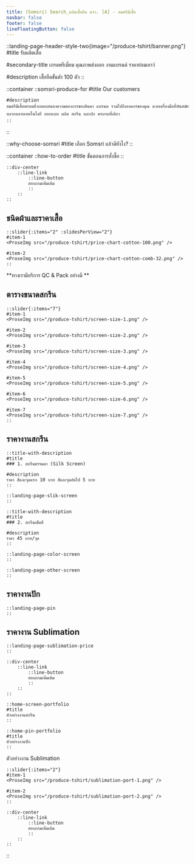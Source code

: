 ```yaml
---
title: (Somsri) Search_ผลิตเสื้อยืด ตจว. [A] - สมศรีมีเสื้อ
navbar: false
footer: false
lineFloatingButton: false
---
```


::landing-page-header-style-two{image="/produce-tshirt/banner.png"}
#title
รับผลิตเสื้อ

#secondary-title
เกรดพรีเมี่ยม คุณภาพส่งออก งานแบรนด์ ราคาย่อมเยาว์

#description
เสื้อยืดขั้นต่ำ 100 ตัว
::

::container
    ::somsri-produce-for
    #title
    Our customers

    #description
    สมศรีมีเสื้อพรอมที่จะตอบสนองความตองการของสินคา แบรนด รวมไปถึงองคกรของคุณ ดวยเครื่องมือที่ทันสมัยหลากหลายเทคโนโลยี ออกแบบ ผลิต สกรีน และปก ครบจบที่เดียว
    ::
::

::why-choose-somsri
#title
เลือก Somsri แล้วดียังไง?
::

::container
    ::how-to-order
    #title
    ขั้นตอนการสั่งซื้อ
    ::

    ::div-center
        ::line-link
            ::line-button
            สอบถามเพิ่มเติม
            ::
        ::
    ::
    
## ชนิดผ้าและราคาเสื้อ

    ::slider{:items="2" :slidesPerView="2"}
    #item-1
    <ProseImg src="/produce-tshirt/price-chart-cotton-100.png" />

    #item-2
    <ProseImg src="/produce-tshirt/price-chart-cotton-comb-32.png" />
    ::

<ProseP class="!text-primary text-center text-xl">**ทางเรามีบริการ QC & Pack อย่างดี **</ProseP>

## ตารางขนาดสกรีน

    ::slider{:items="7"}
    #item-1
    <ProseImg src="/produce-tshirt/screen-size-1.png" />

    #item-2
    <ProseImg src="/produce-tshirt/screen-size-2.png" />

    #item-3
    <ProseImg src="/produce-tshirt/screen-size-3.png" />

    #item-4
    <ProseImg src="/produce-tshirt/screen-size-4.png" />
    
    #item-5
    <ProseImg src="/produce-tshirt/screen-size-5.png" />

    #item-6
    <ProseImg src="/produce-tshirt/screen-size-6.png" />

    #item-7
    <ProseImg src="/produce-tshirt/screen-size-7.png" />
    ::

## ราคางานสกรีน

    ::title-with-description
    #title
    ### 1. สกรีนธรรมดา (Silk Screen)

    #description
    ราคา สีและจุดแรก 10 บาท สีและจุดถัดไป 5 บาท
    ::

    ::landing-page-slik-screen
    ::

    ::title-with-description
    #title
    ### 2. สกรีนเม็ดสี

    #description
    ราคา 45 บาท/จุด
    ::

    ::landing-page-color-screen
    ::

    ::landing-page-other-screen
    ::

## ราคางานปัก
    
    ::landing-page-pin
    ::

## ราคางาน Sublimation
    
    ::landing-page-sublimation-price
    ::

    ::div-center
        ::line-link
            ::line-button
            สอบถามเพิ่มเติม
            ::
        ::
    ::

    ::home-screen-portfolio
    #title
    ตัวอย่างงานสกรีน
    ::

    ::home-pin-portfolio
    #title
    ตัวอย่างงานปัก
    ::

<ProseH2 class="text-[2.5rem] md:text-[4rem]">ตัวอย่างงาน Sublimation</ProseH2>

    ::slider{:items="2"}
    #item-1
    <ProseImg src="/produce-tshirt/sublimation-port-1.png" />

    #item-2
    <ProseImg src="/produce-tshirt/sublimation-port-2.png" />
    ::

    ::div-center
        ::line-link
            ::line-button
            สอบถามเพิ่มเติม
            ::
        ::
    ::
::